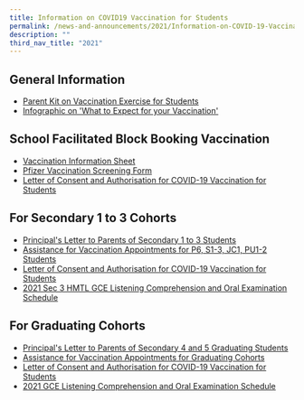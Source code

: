 ```yaml
---
title: Information on COVID19 Vaccination for Students
permalink: /news-and-announcements/2021/Information-on-COVID-19-Vaccination-for-Students/
description: ""
third_nav_title: "2021"
---
```

General Information
-------------------

  

*   [Parent Kit on Vaccination Exercise for Students](/files/News%20&%20Announcements/2021/Info%20on%20COVID19%20Vac%20for%20Studen/Resource%202%20Parent%20Kit%20on%20Student%20Vaccination%20Exercise.pdf)
*   [Infographic on 'What to Expect for your Vaccination'](https://outramsec-moe-edu-sg-admin.cwp.sg/qql/slot/u512/Vaccination%20Exercise/Vaccination%20Infographic.jpeg)

  

School Facilitated Block Booking Vaccination
--------------------------------------------

  

*   [Vaccination Information Sheet](/files/News%20&%20Announcements/2021/Info%20on%20COVID19%20Vac%20for%20Studen/Pfizer%20VIS%20recipients%20dated%205%20Jun.pdf)
*   [Pfizer Vaccination Screening Form](/files/News%20&%20Announcements/2021/Info%20on%20COVID19%20Vac%20for%20Studen/Pfizer%20Vaccination%20Screening%20Form%205%20Jun.pdf)
*   [Letter of Consent and Authorisation for COVID-19 Vaccination for Students](/files/News%20&%20Announcements/2021/Info%20on%20COVID19%20Vac%20for%20Studen/Letter%20of%20Authorisation%20and%20Consent%205%20Jun.pdf)

For Secondary 1 to 3 Cohorts
----------------------------

  

*   [Principal's Letter to Parents of Secondary 1 to 3 Students](/files/News%20&%20Announcements/2021/Info%20on%20COVID19%20Vac%20for%20Studen/OSS%20Principals%20Letter%20to%20Sec%201-3%20Parents%20on%20Vaccination%20-%207%20June%2021.pdf)
*   [Assistance for Vaccination Appointments for P6, S1-3, JC1, PU1-2 Students](/files/News%20&%20Announcements/2021/Info%20on%20COVID19%20Vac%20for%20Studen/Assistance%20for%20Vaccination%20Appointments%20for%20S1-%20S3.pdf)
*   [Letter of Consent and Authorisation for COVID-19 Vaccination for Students](/files/News%20&%20Announcements/2021/Info%20on%20COVID19%20Vac%20for%20Studen/Attachment%202%20-%20Revised%20Letter%20of%20Consent%20and%20Authorisation.pdf)
*   [2021 Sec 3 HMTL GCE Listening Comprehension and Oral Examination Schedule](/files/News%20&%20Announcements/2021/Info%20on%20COVID19%20Vac%20for%20Studen/2021%20GCE%20LC%20%20Oral%20Exam%20Note%20on%20OSS%20Website%20for%20Sec%203E%20HMTL%20students%20-%20070621.pdf)

For Graduating Cohorts
----------------------

  

*   [Principal's Letter to Parents of Secondary 4 and 5 Graduating Students](/files/News%20&%20Announcements/2021/Info%20on%20COVID19%20Vac%20for%20Studen/OSS%20Principals%20Letter%20to%20Grad%20Parents%20on%20Vaccination%20-%202%20June%202021%20FTs.pdf)
*   [Assistance for Vaccination Appointments for Graduating Cohorts](https://outramsec-moe-edu-sg-admin.cwp.sg/other/assistance-for-vaccination-appointments-for-graduating-cohorts)
*   [Letter of Consent and Authorisation for COVID-19 Vaccination for Students](/files/News%20&%20Announcements/2021/Info%20on%20COVID19%20Vac%20for%20Studen/Attachment%202%20-%20Revised%20Letter%20of%20Consent%20and%20Authorisation%20(1).pdf) 
*   [2021 GCE Listening Comprehension and Oral Examination Schedule](/files/News%20&%20Announcements/2021/Info%20on%20COVID19%20Vac%20for%20Studen/2021%20GCE%20Listening%20Comprehension%20and%20Oral%20Examination%20Schedule.pdf)